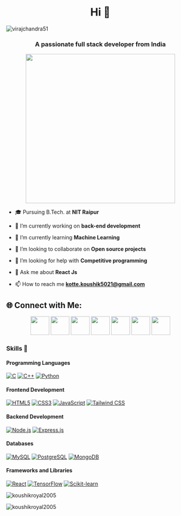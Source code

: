 <h1 align="center">Hi 👋</h1>

<p align="left"> <img src="https://komarev.com/ghpvc/?username=koushikroyal2005&label=Profile%20views&color=0e75b6&style=flat" alt="virajchandra51" /> </p>
<h3 align="center">A passionate full stack developer from India</h3>

<div align="center">
  <img src="https://miro.medium.com/v2/resize:fit:1400/1*VMmvImch6VU5pc2VktY1uw.gif" width="400">
</div>

- 🎓 Pursuing B.Tech. at **NIT Raipur**

- 🔭 I’m currently working on **back-end development**

- 🌱 I’m currently learning **Machine Learning**

- 👯 I’m looking to collaborate on **Open source projects**

- 🤝 I’m looking for help with **Competitive programming**

- 💬 Ask me about **React Js**

- 📫 How to reach me **kotte.koushik5021@gmail.com**

## 🌐 Connect with Me:

<p align="center">
<a href="mailto:kotte.koushk021@gmail.com" alt="GMail"><img src="https://skillicons.dev/icons?i=gmail" width="50"></a>
<a href="https://twitter.com/koushikroyal21" alt="Twitter/X"><img src="https://skillicons.dev/icons?i=twitter" width="50"></a>
<a href="https://www.linkedin.com/in/koushik-kotte/" alt="LinkedIn"><img src="https://skillicons.dev/icons?i=linkedin" width="50"></a>
<a href="https://www.instagram.com/koushik.kotte_2105/" alt="Instagram"><img src="https://skillicons.dev/icons?i=instagram" width="50"></a>
<a href="https://www.codechef.com/users/pirate_07" alt="Codechef"><img src="https://i.pinimg.com/originals/c5/d9/fc/c5d9fc1e18bcf039f464c2ab6cfb3eb6.jpg" height="50" width="50"></a>
<a href="https://codeforces.com/profile/kotte.koushik5021" alt="Codeforces"><img src="https://encrypted-tbn0.gstatic.com/images?q=tbn:ANd9GcQ2jceCE02769CeE2YG1Pv3_WAOCpCpK20wm64yRomjTnxXBwMApFbf7vJsx5EjzvGHpPg&usqp=CAU" height="50" width="50"></a>
<a href="https://leetcode.com/I_Can_Do_This_AAll_Day/" alt="Leetcode"><img src="https://avatars.githubusercontent.com/u/41718343?s=200&v=4" height="50" width="50"></a>
</p>



### Skills 🚀  
#### **Programming Languages**  
[![C](https://img.shields.io/badge/C-00599C?style=for-the-badge&logo=c&logoColor=white)](https://en.wikipedia.org/wiki/C_(programming_language)) [![C++](https://img.shields.io/badge/C++-00599C?style=for-the-badge&logo=cplusplus&logoColor=white)](https://en.wikipedia.org/wiki/C%2B%2B) [![Python](https://img.shields.io/badge/Python-3776AB?style=for-the-badge&logo=python&logoColor=white)](https://www.python.org/)  

#### **Frontend Development**  
[![HTML5](https://img.shields.io/badge/HTML5-E34F26?style=for-the-badge&logo=html5&logoColor=white)](https://developer.mozilla.org/en-US/docs/Web/HTML) [![CSS3](https://img.shields.io/badge/CSS3-1572B6?style=for-the-badge&logo=css3&logoColor=white)](https://developer.mozilla.org/en-US/docs/Web/CSS) [![JavaScript](https://img.shields.io/badge/JavaScript-F7DF1E?style=for-the-badge&logo=javascript&logoColor=black)](https://developer.mozilla.org/en-US/docs/Web/JavaScript) [![Tailwind CSS](https://img.shields.io/badge/Tailwind_CSS-38B2AC?style=for-the-badge&logo=tailwind-css&logoColor=white)](https://tailwindcss.com/)

#### **Backend Development**  
[![Node.js](https://img.shields.io/badge/Node.js-339933?style=for-the-badge&logo=nodedotjs&logoColor=white)](https://nodejs.org/) [![Express.js](https://img.shields.io/badge/Express.js-000000?style=for-the-badge&logo=express&logoColor=white)](https://expressjs.com/)  

#### **Databases**  
[![MySQL](https://img.shields.io/badge/MySQL-4479A1?style=for-the-badge&logo=mysql&logoColor=white)](https://www.mysql.com/) [![PostgreSQL](https://img.shields.io/badge/PostgreSQL-4169E1?style=for-the-badge&logo=postgresql&logoColor=white)](https://www.postgresql.org/) [![MongoDB](https://img.shields.io/badge/MongoDB-47A248?style=for-the-badge&logo=mongodb&logoColor=white)](https://www.mongodb.com/)  

#### **Frameworks and Libraries**  
[![React](https://img.shields.io/badge/React-61DAFB?style=for-the-badge&logo=react&logoColor=black)](https://reactjs.org/) [![TensorFlow](https://img.shields.io/badge/TensorFlow-FF6F00?style=for-the-badge&logo=tensorflow&logoColor=white)](https://www.tensorflow.org/) [![Scikit-learn](https://img.shields.io/badge/Scikit--Learn-F7931E?style=for-the-badge&logo=scikitlearn&logoColor=white)](https://scikit-learn.org/)  


<p><img align="center" src="https://github-readme-stats.vercel.app/api/top-langs?username=koushikroyal2005&show_icons=true&locale=en&layout=compact&theme=dark" alt="koushikroyal2005" /></p>

<p><img align="center" src="https://github-readme-streak-stats.herokuapp.com/?user=koushikroyal2005&theme=dark" alt="koushikroyal2005" /></p>

